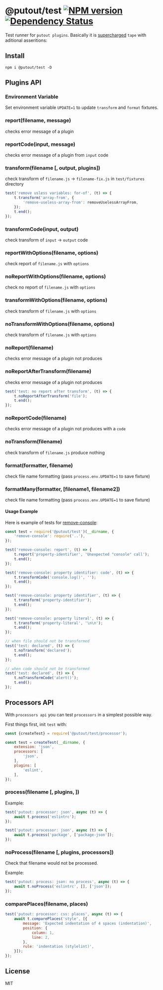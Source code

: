 # @putout/test [![NPM version][NPMIMGURL]][NPMURL] [![Dependency Status][DependencyStatusIMGURL]][DependencyStatusURL]

[NPMIMGURL]:                https://img.shields.io/npm/v/@putout/test.svg?style=flat&longCache=true
[NPMURL]:                   https://npmjs.org/package/@putout/test"npm"

[DependencyStatusURL]:      https://david-dm.org/coderaiser/putout?path=packages/test-runner
[DependencyStatusIMGURL]:   https://david-dm.org/coderaiser/putout.svg?path=packages/test-runner

Test runner for `putout plugins`. Basically it is [supercharged](https://github.com/coderaiser/supertape) `tape` with aditional asseritions:

## Install

```
npm i @putout/test -D
```

## Plugins API

### Environment Variable

Set environment variable `UPDATE=1` to update `transform` and `format` fixtures.

### report(filename, message)
checks error message of a plugin

### reportCode(input, message)
checks error message of a plugin from `input` code

### transform(filename [, output, plugins])
check transform of `filename.js` -> `filename-fix.js` in `test/fixtures` directory

```js
test('remove usless variables: for-of', (t) => {
    t.transform('array-from', {
        'remove-useless-array-from': removeUselessArrayFrom,
    });
    t.end();
});
```

### transformCode(input, output)
check transform of `input` -> `output` code

### reportWithOptions(filename, options)
check report of `filename.js` with `options`

### noReportWithOptions(filename, options)
check no report of `filename.js` with `options`

### transformWithOptions(filename, options)
check transform of `filename.js` with `options`

### noTransformWithOptions(filename, options)
check transform of `filename.js` with `options`

### noReport(filename)
checks error message of a plugin not produces

### noReportAfterTransform(filename)
checks error message of a plugin not produces

```js
test('test: no report after transform', (t) => {
    t.noReportAfterTransform('file');
    t.end();
});
```

### noReportCode(filename)
checks error message of a plugin not produces with a `code`

### noTransform(filename)
check transform of `filename.js` produce nothing

### format(formatter, filename)
check file name formatting (pass `process.env.UPDATE=1` to save fixture)

### formatMany(formatter, [filename1, filename2])
check file name formatting (pass `process.env.UPDATE=1` to save fixture)

#### Usage Example

Here is example of tests for [remove-console](https://github.com/coderaiser/putout/tree/master/packages/plugin-remove-console):

```js
const test = require('@putout/test')(__dirname, {
    'remove-console': require('..'),
});

test('remove-console: report', (t) => {
    t.report('property-identifier', 'Unexpected "console" call');
    t.end();
});

test('remove-console: property identifier: code', (t) => {
    t.transformCode('console.log()', '');
    t.end();
});

test('remove-console: property identifier', (t) => {
    t.transform('property-identifier');
    t.end();
});

test('remove-console: property literal', (t) => {
    t.transform('property-literal', '\n\n');
    t.end();
});

// when file should not be transformed
test('test: declared', (t) => {
    t.noTransform('declared');
    t.end();
});

// when code should not be transformed
test('test: declared', (t) => {
    t.noTransformCode('alert()');
    t.end();
});
```

## Processors API

With `processors api` you can test `processors` in a simplest possible way.

First things first, init `test` with:

```js
const {createTest} = require('@putout/test/processor');

const test = createTest(__dirname, {
    extension: 'json',
    processors: [
        'json',
    ],
    plugins: [
        'eslint',
    ],
});

```

### process(filename [, plugins, ])

Example:

```js
test('putout: processor: json', async (t) => {
    await t.process('eslintrc');
});

test('putout: processor: json', async (t) => {
    await t.process('package', ['package-json']);
});
```

### noProcess(filename [, plugins, processors])

Check that filename would not be processed.

Example:

```js
test('putout: process: json: no process', async (t) => {
    await t.noProcess('eslintrc', [], ['json']);
});
```

### comparePlaces(filename, places)

```js
test('putout: processor: css: places', async (t) => {
    await t.comparePlaces('style', [{
        message: 'Expected indentation of 4 spaces (indentation)',
        position: {
            column: 1,
            line: 2,
        },
        rule: 'indentation (stylelint)',
    }]);
});
```

## License

MIT

